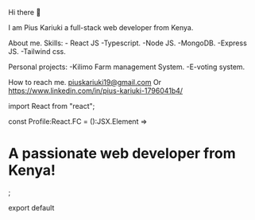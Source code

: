 Hi there 👋  

I am Pius Kariuki a full-stack web developer from Kenya.

About me.
Skills:	- React JS
	   	  -Typescript.
		    -Node JS.
		    -MongoDB.
		    -Express JS.
		    -Tailwind css.

Personal projects:	-Kilimo Farm management System.
					          -E-voting system.

How to reach me.
	piuskariuki19@gmail.com
	Or 
	https://www.linkedin.com/in/pius-kariuki-1796041b4/
  
 
 
 import React from "react";
 
 const Profile:React.FC = ():JSX.Element => <h1>A passionate  web developer from Kenya!</h1>;

export default 
